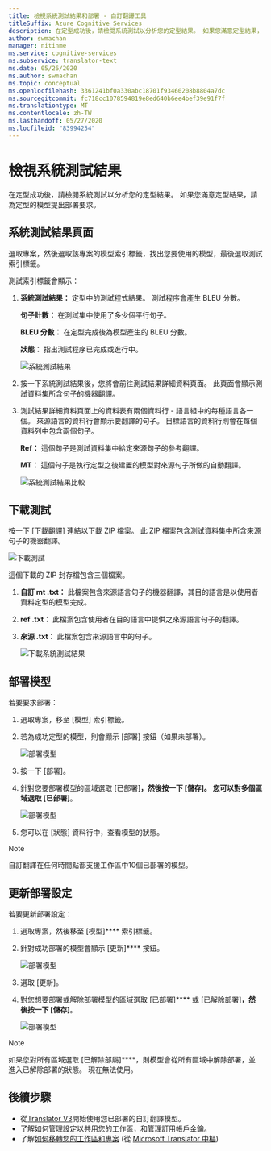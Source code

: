 ```yaml
---
title: 檢視系統測試結果和部署 - 自訂翻譯工具
titleSuffix: Azure Cognitive Services
description: 在定型成功後，請檢閱系統測試以分析您的定型結果。 如果您滿意定型結果，請為定型的模型提出部署要求。
author: swmachan
manager: nitinme
ms.service: cognitive-services
ms.subservice: translator-text
ms.date: 05/26/2020
ms.author: swmachan
ms.topic: conceptual
ms.openlocfilehash: 3361241bf0a330abc18701f93460208b8804a7dc
ms.sourcegitcommit: fc718cc1078594819e8ed640b6ee4bef39e91f7f
ms.translationtype: MT
ms.contentlocale: zh-TW
ms.lasthandoff: 05/27/2020
ms.locfileid: "83994254"
---
```

# <a name="view-system-test-results"></a>檢視系統測試結果

在定型成功後，請檢閱系統測試以分析您的定型結果。 如果您滿意定型結果，請為定型的模型提出部署要求。

## <a name="system-test-results-page"></a>系統測試結果頁面

選取專案，然後選取該專案的模型索引標籤，找出您要使用的模型，最後選取測試索引標籤。

測試索引標籤會顯示：

1.  **系統測試結果：** 定型中的測試程式結果。 測試程序會產生 BLEU 分數。

    **句子計數：** 在測試集中使用了多少個平行句子。

     **BLEU 分數：** 在定型完成後為模型產生的 BLEU 分數。

    **狀態：** 指出測試程序已完成或進行中。

    ![系統測試結果](media/how-to/how-to-system-test-results.png)

2.  按一下系統測試結果後，您將會前往測試結果詳細資料頁面。 此頁面會顯示測試資料集所含句子的機器翻譯。

3.  測試結果詳細資料頁面上的資料表有兩個資料行 - 語言組中的每種語言各一個。 來源語言的資料行會顯示要翻譯的句子。 目標語言的資料行則會在每個資料列中包含兩個句子。

    **Ref：** 這個句子是測試資料集中給定來源句子的參考翻譯。

    **MT：** 這個句子是執行定型之後建置的模型對來源句子所做的自動翻譯。

    ![系統測試結果比較](media/how-to/how-to-system-test-results-2.png)

## <a name="download-test"></a>下載測試

按一下 [下載翻譯] 連結以下載 ZIP 檔案。 此 ZIP 檔案包含測試資料集中所含來源句子的機器翻譯。

![下載測試](media/how-to/how-to-system-test-download.png)

這個下載的 ZIP 封存檔包含三個檔案。

1.  **自訂 mt .txt：** 此檔案包含來源語言句子的機器翻譯，其目的語言是以使用者資料定型的模型完成。

2.  **ref .txt：** 此檔案包含使用者在目的語言中提供之來源語言句子的翻譯。

3.  **來源 .txt：** 此檔案包含來源語言中的句子。

    ![下載系統測試結果](media/how-to/how-to-download-system-test.png)

## <a name="deploy-a-model"></a>部署模型

若要要求部署：

1.  選取專案，移至 [模型] 索引標籤。

2. 若為成功定型的模型，則會顯示 [部署] 按鈕（如果未部署）。

    ![部署模型](media/how-to/how-to-deploy-model.png)

3.  按一下 [部署]。
4.  針對您要部署模型的區域選取 [已部署]****，然後按一下 [儲存]。 您可以對多個區域選取 [已部署]****。

    ![部署模型](media/how-to/how-to-deploy-model-regions.png)

5.  您可以在 [狀態] 資料行中，查看模型的狀態。

>[!Note]
>自訂翻譯在任何時間點都支援工作區中10個已部署的模型。

## <a name="update-deployment-settings"></a>更新部署設定

若要更新部署設定：

1.  選取專案，然後移至 [模型]**** 索引標籤。

2. 針對成功部署的模型會顯示 [更新]**** 按鈕。

    ![部署模型](media/how-to/how-to-update-undeploy-model.png)

3.  選取 [更新]。
4.  對您想要部署或解除部署模型的區域選取 [已部署]**** 或 [已解除部署]****，然後按一下 [儲存]****。

    ![部署模型](media/how-to/how-to-undeploy-model.png)

>[!Note]
>如果您對所有區域選取 [已解除部屬]****，則模型會從所有區域中解除部署，並進入已解除部署的狀態。 現在無法使用。

## <a name="next-steps"></a>後續步驟

- 從[Translator V3](https://docs.microsoft.com/azure/cognitive-services/translator/reference/v3-0-translate?tabs=curl)開始使用您已部署的自訂翻譯模型。
- 了解[如何管理設定](how-to-manage-settings.md)以共用您的工作區，和管理訂用帳戶金鑰。
- 了解[如何移轉您的工作區和專案](how-to-migrate.md) (從 [Microsoft Translator 中樞](https://hub.microsofttranslator.com))
